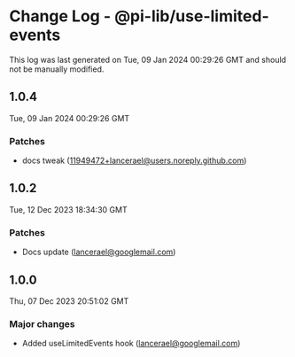 # Change Log - @pi-lib/use-limited-events

This log was last generated on Tue, 09 Jan 2024 00:29:26 GMT and should not be manually modified.

<!-- Start content -->

## 1.0.4

Tue, 09 Jan 2024 00:29:26 GMT

### Patches

- docs tweak (11949472+lancerael@users.noreply.github.com)

## 1.0.2

Tue, 12 Dec 2023 18:34:30 GMT

### Patches

- Docs update (lancerael@googlemail.com)

## 1.0.0

Thu, 07 Dec 2023 20:51:02 GMT

### Major changes

- Added useLimitedEvents hook (lancerael@googlemail.com)
